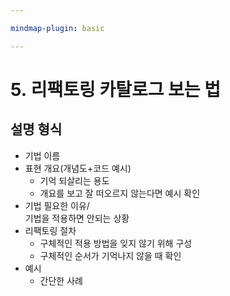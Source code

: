 ```yaml
---

mindmap-plugin: basic

---
```


# 5. 리팩토링 카탈로그 보는 법

## 설명 형식
- 기법 이름
- 표현 개요(개념도+코드 예시)
   - 기억 되살리는 용도
   - 개요를 보고 잘 떠오르지 않는다면 예시 확인
- 기법 필요한 이유/<br/>기법을 적용하면 안되는 상황
- 리팩토링 절차
   - 구체적인 적용 방법을 잊지 않기 위해 구성
   - 구체적인 순서가 기억나지 않을 때 확인
- 예시
   - 간단한 사례